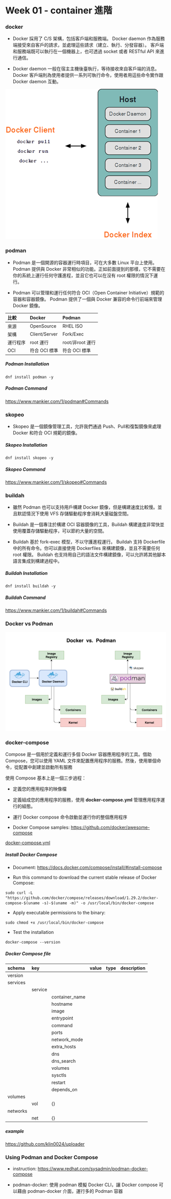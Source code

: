 # Week 01 - container 進階

### docker

- Docker 採用了 C/S 架構，包括客戶端和服務端。 Docker daemon 作為服務端接受來自客戶的請求，並處理這些請求（建立、執行、分發容器）。 客戶端和服務端既可以執行在一個機器上，也可透過 socket 或者 RESTful API 來進行通信。

- Docker daemon 一般在宿主主機後臺執行，等待接收來自客戶端的消息。 Docker 客戶端則為使用者提供一系列可執行命令，使用者用這些命令實作跟 Docker daemon 互動。

![docker](images/01.png)

### podman

- Podman 是一個開源的容器運行時項目，可在大多數 Linux 平台上使用。 Podman 提供與 Docker 非常相似的功能。正如前面提到的那樣，它不需要在你的系統上運行任何守護進程，並且它也可以在沒有 root 權限的情況下運行。

- Podman 可以管理和運行任何符合 OCI（Open Container Initiative）規範的容器和容器鏡像。 Podman 提供了一個與 Docker 兼容的命令行前端來管理 Docker 鏡像。

比較 |Docker |Podman
:---|:---|:---
來源 |OpenSource |RHEL ISO  
架構 |Client/Server |Fork/Exec
運行程序 |root 運行 |root/非root 運行
OCI |符合 OCI 標準 |符合 OCI 標準

##### Podman Installation

```
dnf install podman -y
```

##### Podman Command

https://www.mankier.com/1/podman#Commands

### skopeo

- Skopeo 是一個鏡像管理工具，允許我們通過 Push、Pull和復製鏡像來處理 Docker 和符合 OCI 規範的鏡像。

##### Skopeo Installation

```
dnf install skopeo -y
```

##### Skopeo Command

https://www.mankier.com/1/skopeo#Commands

### buildah

- 雖然 Podman 也可以支持用戶構建 Docker 鏡像，但是構建速度比較慢。並且默認情況下使用 VFS 存儲驅動程序會消耗大量磁盤空間。

- Buildah 是一個專注於構建 OCI 容器鏡像的工具，Buildah 構建速度非常快並使用覆蓋存儲驅動程序，可以節約大量的空間。

- Buildah 基於 fork-exec 模型，不以守護進程運行。 Buildah 支持 Dockerfile 中的所有命令。你可以直接使用 Dockerfiles 來構建鏡像，並且不需要任何 root 權限。 Buildah 也支持用自己的語法文件構建鏡像，可以允許將其他腳本語言集成到構建過程中。


##### Buildah Installation

```
dnf install buildah -y
```

##### Buildah Command

https://www.mankier.com/1/buildah#Commands

### Docker vs Podman

![Docker vs Podman](images/02.png)

### docker-compose

Compose 是一個用於定義和運行多個 Docker 容器應用程序的工具。借助 Compose，您可以使用 YAML 文件來配置應用程序的服務。然後，使用單個命令，從配置中創建並啟動所有服務

使用 Compose 基本上是一個三步過程：

- 定義您的應用程序的映像檔

- 定義組成您的應用程序的服務，使用 **docker-compose.yml** 管理應用程序運行的組態。

- 運行 Docker compose 命令啟動並運行你的整個應用程序

- Docker Compose samples: https://github.com/docker/awesome-compose

[docker-compose.yml](docker-compose.yml)

##### Install Docker Compose

- Document: https://docs.docker.com/compose/install/#install-compose

- Run this command to download the current stable release of Docker Compose:

```
sudo curl -L "https://github.com/docker/compose/releases/download/1.29.2/docker-compose-$(uname -s)-$(uname -m)" -o /usr/local/bin/docker-compose
```

- Apply executable permissions to the binary:

```
sudo chmod +x /usr/local/bin/docker-compose
```

- Test the installation

```
docker-compose --version
```

##### Docker Compose file

schema |key | | value |type |description
:---|:---|:---|:---|:---|:---
version | | |
services | | |
| |service| | 
| | |container_name |
| | |hostname |
| | |image |
| | |entrypoint |
| | |command |
| | |ports |
| | |network_mode |
| | |extra_hosts |
| | |dns |
| | |dns_search |
| | |volumes |
| | |sysctls |
| | |restart |
| | |depends_on |
volumes | | |
| |vol |{} |
networks |
| |net |{} | 

##### example

https://github.com/klin0024/uploader

### Using Podman and Docker Compose

- instruction: https://www.redhat.com/sysadmin/podman-docker-compose

- podman-docker: 使用 podman 模擬 Docker CLI，讓 Docker compose 可以藉由 podman-docker 介面，運行多的 Podman 容器
